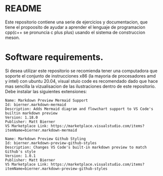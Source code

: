 # README

Este repositorio contiene una serie de ejercicios y documentacion, que tiene el propoosito
de ayudar a aprender el lenguaje de programacion cpp(c++ se pronuncia c plus plus) usando
el sistema de construccion meson.

# Software requirements.
Si desea utilizar este repositorio se recomienda tener una computadora que soporte el
conjunto de instrucciones x86 (la mayoria de procesadores amd y intel) con ubuntu 20.04,
visual stuio code es recomendado dado que hace mas sencilla la vizualisacion de las
ilustraciones dentro de este repositorio. Debe instalar las siguientes extensiones:

```
Name: Markdown Preview Mermaid Support
Id: bierner.markdown-mermaid
Description: Adds Mermaid diagram and flowchart support to VS Code's builtin markdown preview
Version: 1.18.0
Publisher: Matt Bierner
VS Marketplace Link: https://marketplace.visualstudio.com/items?itemName=bierner.markdown-mermaid

Name: Markdown Preview Github Styling
Id: bierner.markdown-preview-github-styles
Description: Changes VS Code's built-in markdown preview to match Github's style
Version: 1.0.1
Publisher: Matt Bierner
VS Marketplace Link: https://marketplace.visualstudio.com/items?itemName=bierner.markdown-preview-github-styles

```
